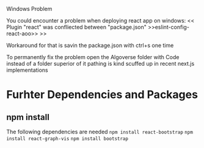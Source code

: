 Windows Problem

You could encounter a problem when deploying react app on windows: << Plugin "react" was confliected between "package.json" >>eslint-config-react-aoo>> >>

Workaround for that is savin the package.json with ctrl+s one time

To permanently fix the problem open the Algoverse folder with Code instead of a folder superior of it pathing is kind scuffed up in recent next.js implementations

# Furhter Dependencies and Packages
    
## npm install

The following dependencies are needed
```npm install react-bootstrap```
```npm install react-graph-vis```
```npm install bootstrap```